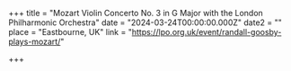 +++
title = "Mozart Violin Concerto No. 3 in G Major with the London Philharmonic Orchestra"
date = "2024-03-24T00:00:00.000Z"
date2 = ""
place = "Eastbourne, UK"
link = "https://lpo.org.uk/event/randall-goosby-plays-mozart/"

+++
